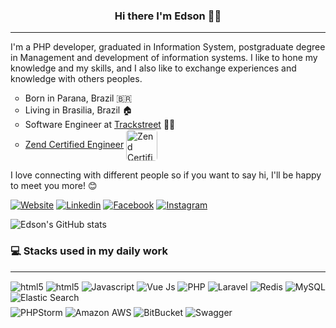 <h3 align="center"> Hi there I'm Edson 👨‍💻</h3>
<hr>
<p>
I'm a PHP developer, graduated in Information System, postgraduate degree in Management and development of information systems. I like to hone my knowledge and my skills, and I also like to exchange experiences and knowledge with others peoples.
</p>

<ul style="list-style: circle">
<li>Born in Parana, Brazil 🇧🇷</li>
<li>Living in Brasilia, Brazil 🏠</li>
<li>Software Engineer at <a href="https://www.trackstreet.com/">Trackstreet</a> 👨‍💻</li>
<li><a href="https://www.zend-zce.com/en/yellow-pages/ZEND029975">Zend Certified Engineer</a> <img style="border-radius: 5px" width="50" height="50" align="center" alt="Zend Certified Engineer" src="https://www.zend-zce.com/static-assets/img/zcedirectory/zce-2017-small.gif"/></li>
</ul>

<p>
 I love connecting with different people so if you want to say hi, I'll be happy to meet you more! 😊
</p>

[![Website](https://img.shields.io/website?color=green&down_color=blue&label=Roinuj16&style=for-the-badge&up_message=Website&url=https%3A%2F%2Froinuj16.github.io%2F)]((https://roinuj16.github.io/))
[![Linkedin](https://img.shields.io/badge/LinkedIn-0077B5?style=for-the-badge&logo=linkedin&logoColor=white)](https://www.linkedin.com/in/roinuj16/)
[![Facebook](https://img.shields.io/badge/Facebook-1877F2?style=for-the-badge&logo=facebook&logoColor=white)](https://www.facebook.com/Roinuj16)
[![Instagram](https://img.shields.io/badge/Instagram-E4405F?style=for-the-badge&logo=instagram&logoColor=white)](https://www.instagram.com/jrempixels/)


![Edson's GitHub stats](https://github-readme-stats.vercel.app/api?username=Roinuj16&show_icons=true&theme=vue-dark)

### 💻 Stacks used in my daily work
<hr>
<div style="display:inline-block">
<img align="center" alt="html5" src="https://img.shields.io/badge/HTML5-E34F26?style=for-the-badge&logo=html5&logoColor=white"/>
<img align="center" alt="html5" src="https://img.shields.io/badge/CSS3-1572B6?style=for-the-badge&logo=css3&logoColor=white"/>
<img align="center" alt="Javascript" src="https://img.shields.io/badge/JavaScript-323330?style=for-the-badge&logo=javascript&logoColor=F7DF1E"/>
<img align="center" alt="Vue Js" src="https://img.shields.io/badge/Vue.js-35495E?style=for-the-badge&logo=vue.js&logoColor=4FC08D"/>
<img align="center" alt="PHP" src="https://img.shields.io/badge/PHP-777BB4?style=for-the-badge&logo=php&logoColor=white"/>
<img align="center" alt="Laravel" src="https://img.shields.io/badge/Laravel-FF2D20?style=for-the-badge&logo=laravel&logoColor=white"/>
<img align="center" alt="Redis" src="https://img.shields.io/badge/redis-CC0000.svg?&style=for-the-badge&logo=redis&logoColor=white"/>
<img align="center" alt="MySQL" src="https://img.shields.io/badge/MySQL-00000F?style=for-the-badge&logo=mysql&logoColor=white"/>
<img align="center" alt="Elastic Search" src="https://img.shields.io/badge/Elastic_Search-005571?style=for-the-badge&logo=elasticsearch&logoColor=white"/>
</div><br>
<div style="display:inline-block; margin-top: 5px">
<img align="center" alt="PHPStorm" src="https://img.shields.io/badge/phpstorm-143?style=for-the-badge&logo=phpstorm&logoColor=black&color=black&labelColor=darkorchid"/>
<img align="center" alt="Amazon AWS" src="https://img.shields.io/badge/Amazon_AWS-232F3E?style=for-the-badge&logo=amazon-aws&logoColor=white"/>
<img align="center" alt="BitBucket" src="https://img.shields.io/badge/Bitbucket-0077B5?style=for-the-badge&logo=bitbucket&logoColor=white"/>
<img align="center" alt="Swagger" src="https://img.shields.io/badge/Swagger-85EA2D?style=for-the-badge&logo=Swagger&logoColor=white"/>
</div>


